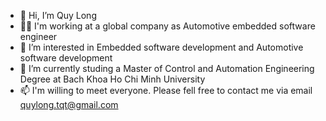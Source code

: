 - 👋 Hi, I’m Quy Long
- 🧑‍💻 I'm working at a global company as Automotive embedded software engineer
- 👀 I’m interested in Embedded software development and Automotive software development
- 🌱 I’m currently studing a Master of Control and Automation Engineering Degree at Bach Khoa Ho Chi Minh University
- 📫 I'm willing to meet everyone. Please fell free to contact me via email quylong.tqt@gmail.com

<!---
Quylongtqt/Quylongtqt is a ✨ special ✨ repository because its `README.md` (this file) appears on your GitHub profile.
You can click the Preview link to take a look at your changes.
--->
